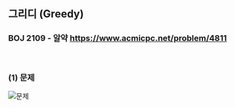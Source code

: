 ## 그리디 (Greedy) 
### BOJ 2109 - 알약      <https://www.acmicpc.net/problem/4811>

<br>

### (1) 문제 ###
![문제](https://user-images.githubusercontent.com/83392219/141604509-1055a5b8-e81e-48db-a36d-3e815e3d2ebe.JPG)

<br>


